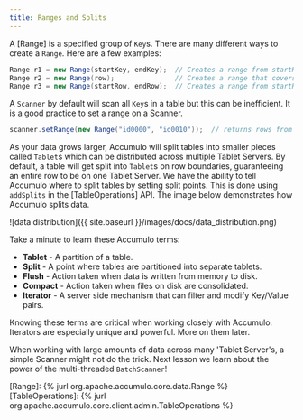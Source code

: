 ```yaml
---
title: Ranges and Splits
---
```


A [Range] is a specified group of `Key`s. There are many different ways to create a `Range`.  Here are a few examples:

```java
Range r1 = new Range(startKey, endKey);  // Creates a range from startKey inclusive to endKey inclusive.
Range r2 = new Range(row);               // Creates a range that covers an entire row.
Range r3 = new Range(startRow, endRow);  // Creates a range from startRow inclusive to endRow inclusive.
```

A `Scanner` by default will scan all `Key`s in a table but this can be inefficient. It is a good practice to set a range on a Scanner.

```java
scanner.setRange(new Range("id0000", "id0010"));  // returns rows from id0000 to id0010
```

As your data grows larger, Accumulo will split tables into smaller pieces called `Tablet`s which can be distributed across multiple Tablet Servers.
By default, a table will get split into `Tablet`s on row boundaries, guaranteeing an entire row to be on one Tablet Server.  We have the ability to
tell Accumulo where to split tables by setting split points. This is done using `addSplits` in the [TableOperations] API.  The image below
demonstrates how Accumulo splits data.

![data distribution]({{ site.baseurl }}/images/docs/data_distribution.png)

Take a minute to learn these Accumulo terms:
* **Tablet** - A partition of a table.
* **Split** - A point where tables are partitioned into separate tablets.
* **Flush** - Action taken when data is written from memory to disk.
* **Compact** - Action taken when files on disk are consolidated.
* **Iterator** - A server side mechanism that can filter and modify Key/Value pairs.

Knowing these terms are critical when working closely with Accumulo.  Iterators are especially unique and powerful.  More on them later.

When working with large amounts of data across many 'Tablet Server's, a simple Scanner might not do the trick. Next lesson we learn about the power of
the multi-threaded `BatchScanner`!

[Range]: {% jurl org.apache.accumulo.core.data.Range %}
[TableOperations]: {% jurl org.apache.accumulo.core.client.admin.TableOperations %}
